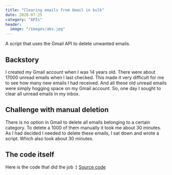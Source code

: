```yaml
---
title: "Clearing emails from Gmail in bulk"
date: 2020-07-25
category: "APIs"
header:
  image: "/images/abs.jpg"
---
```


A script that uses the Gmail API to delete unwanted emails.

## Backstory

I created my Gmail account when I was 14 years old. There were about 17000 unread emails when I last checked. This made it very difficult for me to see how many new emails I had received. And all these old unread emails were simply hogging space on my Gmail account. So, one day I sought to clear all unread emails in my inbox.

## Challenge with manual deletion

There is no option in Gmail to delete all emails belonging to a certain category. To delete a 1000 of them manually it took me about 30 minutes. As I had decided I needed to delete these emails, I sat down and wrote a script. Which also took about 30 minutes.

## The code itself

Here is the code that did the job :)
[Source code](/source_code/gmail.py)
